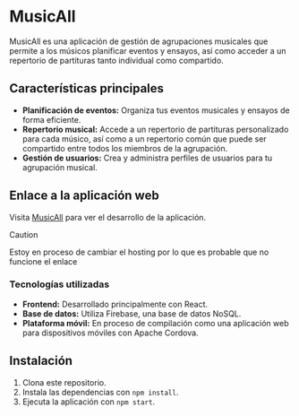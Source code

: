 # MusicAll

MusicAll es una aplicación de gestión de agrupaciones musicales que permite a los músicos planificar eventos y ensayos, así como acceder a un repertorio de partituras tanto individual como compartido.

## Características principales

- **Planificación de eventos:** Organiza tus eventos musicales y ensayos de forma eficiente.
- **Repertorio musical:** Accede a un repertorio de partituras personalizado para cada músico, así como a un repertorio común que puede ser compartido entre todos los miembros de la agrupación.
- **Gestión de usuarios:** Crea y administra perfiles de usuarios para tu agrupación musical.

## Enlace a la aplicación web

Visita [MusicAll](https://musicall.web.app) para ver el desarrollo de la aplicación.
>[!CAUTION]
Estoy en proceso de cambiar el hosting por lo que es probable que no funcione el enlace

### Tecnologías utilizadas

- **Frontend:** Desarrollado principalmente con React.
- **Base de datos:** Utiliza Firebase, una base de datos NoSQL.
- **Plataforma móvil:** En proceso de compilación como una aplicación web para dispositivos móviles con Apache Cordova.

## Instalación

1. Clona este repositorio.
2. Instala las dependencias con `npm install`.
3. Ejecuta la aplicación con `npm start`.

